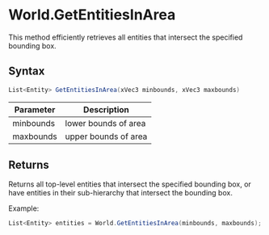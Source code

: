 # World.GetEntitiesInArea

This method efficiently retrieves all entities that intersect the specified bounding box.

## Syntax

```csharp
List<Entity> GetEntitiesInArea(xVec3 minbounds, xVec3 maxbounds)
```

Parameter | Description
---|---
minbounds | lower bounds of area
maxbounds | upper bounds of area

## Returns

Returns all top-level entities that intersect the specified bounding box, or have entities in their sub-hierarchy that intersect the bounding box.

Example:

```csharp
List<Entity> entities = World.GetEntitiesInArea(minbounds, maxbounds);
```